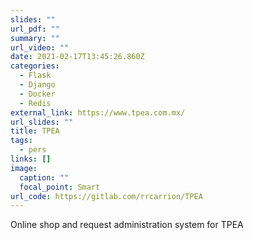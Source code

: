 ```yaml
---
slides: ""
url_pdf: ""
summary: ""
url_video: ""
date: 2021-02-17T13:45:26.860Z
categories:
  - Flask
  - Django
  - Docker
  - Redis
external_link: https://www.tpea.com.mx/
url_slides: ""
title: TPEA
tags:
  - pers
links: []
image:
  caption: ""
  focal_point: Smart
url_code: https://gitlab.com/rrcarrion/TPEA
---
```

Online shop and request administration system for TPEA
